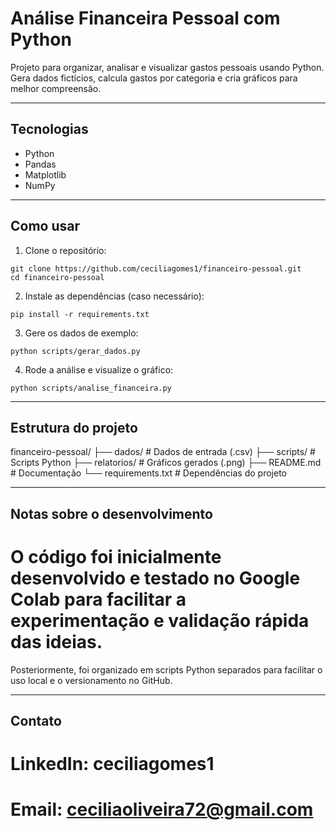 
# Análise Financeira Pessoal com Python

Projeto para organizar, analisar e visualizar gastos pessoais usando Python.  
Gera dados fictícios, calcula gastos por categoria e cria gráficos para melhor compreensão.

---

## Tecnologias

- Python  
- Pandas  
- Matplotlib  
- NumPy

---

## Como usar

1. Clone o repositório:

```
git clone https://github.com/ceciliagomes1/financeiro-pessoal.git
cd financeiro-pessoal
```
2. Instale as dependências (caso necessário):

```
pip install -r requirements.txt
```
3. Gere os dados de exemplo:

```
python scripts/gerar_dados.py
```
4. Rode a análise e visualize o gráfico:

```
python scripts/analise_financeira.py
```
---

## Estrutura do projeto

financeiro-pessoal/
├── dados/                     # Dados de entrada (.csv)
├── scripts/                   # Scripts Python
├── relatorios/                # Gráficos gerados (.png)
├── README.md                  # Documentação
└── requirements.txt           # Dependências do projeto

---

## Notas sobre o desenvolvimento
# O código foi inicialmente desenvolvido e testado no Google Colab para facilitar a experimentação e validação rápida das ideias.
Posteriormente, foi organizado em scripts Python separados para facilitar o uso local e o versionamento no GitHub.

---

## Contato
# LinkedIn: ceciliagomes1

# Email: ceciliaoliveira72@gmail.com
